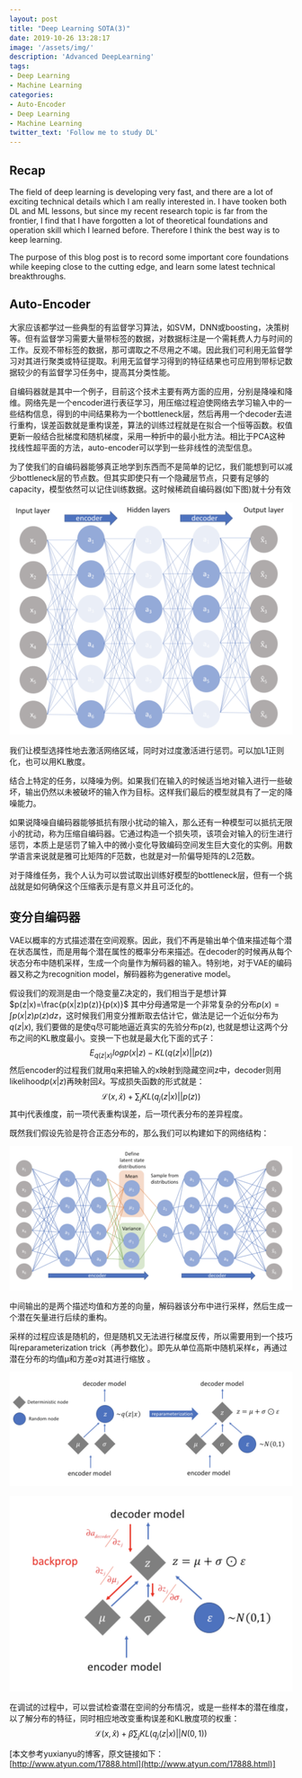 ```yaml
---
layout: post
title: "Deep Learning SOTA(3)"
date: 2019-10-26 13:28:17
image: '/assets/img/'
description: 'Advanced DeepLearning'
tags:
- Deep Learning
- Machine Learning
categories:
- Auto-Encoder
- Deep Learning
- Machine Learning 
twitter_text: 'Follow me to study DL'
---
```


## Recap

The field of deep learning is developing very fast, and there are a lot of exciting technical details which I am really interested in. I have tooken both DL and ML lessons, but since my recent research topic is far from the frontier, I find that I have forgotten a lot of theoretical foundations and operation skill which I learned before. Therefore I think the best way is to keep learning.

The purpose of this blog post is to record some important core foundations while keeping close to the cutting edge, and learn some latest technical breakthroughs.

## Auto-Encoder

大家应该都学过一些典型的有监督学习算法，如SVM，DNN或boosting，决策树等。但有监督学习需要大量带标签的数据，对数据标注是一个需耗费人力与时间的工作。反观不带标签的数据，那可谓取之不尽用之不竭。因此我们可利用无监督学习对其进行聚类或特征提取。利用无监督学习得到的特征结果也可应用到带标记数据较少的有监督学习任务中，提高其分类性能。

自编码器就是其中一个例子，目前这个技术主要有两方面的应用，分别是降噪和降维。网络先是一个encoder进行表征学习，用压缩过程迫使网络去学习输入中的一些结构信息，得到的中间结果称为一个bottleneck层，然后再用一个decoder去进行重构，误差函数就是重构误差，算法的训练过程就是在拟合一个恒等函数。权值更新一般结合批梯度和随机梯度，采用一种折中的最小批方法。相比于PCA这种找线性超平面的方法，auto-encoder可以学到一些非线性的流型信息。

为了使我们的自编码器能够真正地学到东西而不是简单的记忆，我们能想到可以减少bottleneck层的节点数。但其实即使只有一个隐藏层节点，只要有足够的capacity，模型依然可以记住训练数据。这时候稀疏自编码器(如下图)就十分有效

![稀疏自编码器](https://github.com/clay001/blog/blob/gh-pages/_posts/posts_picture/SOTA(2)/sparse.png?raw=true)

我们让模型选择性地去激活网络区域，同时对过度激活进行惩罚。可以加L1正则化，也可以用KL散度。

结合上特定的任务，以降噪为例。如果我们在输入的时候适当地对输入进行一些破坏，输出仍然以未被破坏的输入作为目标。这样我们最后的模型就具有了一定的降噪能力。

如果说降噪自编码器能够抵抗有限小扰动的输入，那么还有一种模型可以抵抗无限小的扰动，称为压缩自编码器。它通过构造一个损失项，该项会对输入的衍生进行惩罚，本质上是惩罚了输入中的微小变化导致编码空间发生巨大变化的实例。用数学语言来说就是雅可比矩阵的F范数，也就是对一阶偏导矩阵的L2范数。

对于降维任务，我个人认为可以尝试取出训练好模型的bottleneck层，但有一个挑战就是如何确保这个压缩表示是有意义并且可泛化的。

## 变分自编码器

VAE以概率的方式描述潜在空间观察。因此，我们不再是输出单个值来描述每个潜在状态属性，而是用每个潜在属性的概率分布来描述。在decoder的时候再从每个状态分布中随机采样，生成一个向量作为解码器的输入。特别地，对于VAE的编码器又称之为recognition model，解码器称为generative model。

假设我们的观测是由一个隐变量Z决定的，我们相当于是想计算$p(z|x)=\frac{p(x|z)p(z)}{p(x)}$ 其中分母通常是一个非常复杂的分布$p(x) = \int p(x|z)p(z)dz$，这时候我们用变分推断取去估计它，做法是记一个近似分布为$q(z|x)$, 我们要做的是使q尽可能地逼近真实的先验分布p(z), 也就是想让这两个分布之间的KL散度最小。变换一下也就是最大化下面的式子：
$$
E_{q(z|x)}logp(x|z)- KL(q(z|x)||p(z))
$$
然后encoder的过程我们就用q来把输入的x映射到隐藏空间z中，decoder则用likelihood$p(x|z)$再映射回$\hat{x}$。写成损失函数的形式就是：
$$
\mathcal{L}(x,\hat{x}) + \sum_{j} KL(q_j(z|x) || p(z))
$$
其中j代表维度，前一项代表重构误差，后一项代表分布的差异程度。

既然我们假设先验是符合正态分布的，那么我们可以构建如下的网络结构：

![model](https://github.com/clay001/blog/blob/gh-pages/_posts/posts_picture/SOTA(2)/model.png?raw=true)

 中间输出的是两个描述均值和方差的向量，解码器该分布中进行采样，然后生成一个潜在矢量进行后续的重构。

采样的过程应该是随机的，但是随机又无法进行梯度反传，所以需要用到一个技巧叫reparameterization trick（再参数化）。即先从单位高斯中随机采样ε，再通过潜在分布的均值μ和方差σ对其进行缩放 。

![repara](https://github.com/clay001/blog/blob/gh-pages/_posts/posts_picture/SOTA(2)/repara.png?raw=true)

![repara2](https://github.com/clay001/blog/blob/gh-pages/_posts/posts_picture/SOTA(2)/repara2.png?raw=true)

在调试的过程中，可以尝试检查潜在空间的分布情况，或是一些样本的潜在维度，以了解分布的特征，同时相应地改变重构误差和KL散度项的权重：
$$
\mathcal{L}(x,\hat{x}) + \beta\sum_{j} KL(q_j(z|x) || N(0,1))
$$


[本文参考yuxianyu的博客，原文链接如下：[http://www.atyun.com/17888.html](http://www.atyun.com/17888.html)]

